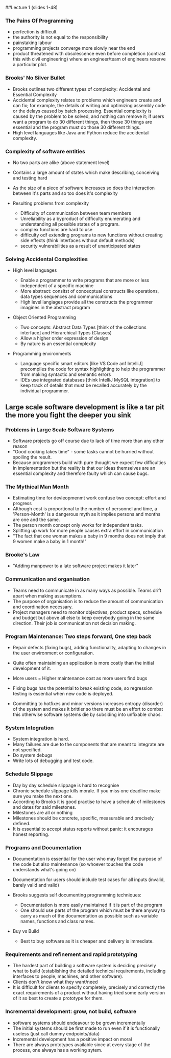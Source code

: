 ##Lecture 1 (slides 1-48)

### The Pains Of Programming

- perfection is difficult
- the authority is not equal to the responsibility
- painstaking labour
- programming projects converge more slowly near the end
- product threatened with obsolescence even before completion (contrast this with civil engineering)
  where an engineer/team of engineers reserve a particular plot.
  
### Brooks' No Silver Bullet

- Brooks outlines two different types of complexity: Accidental and Essential Complexity
- Accidental complexity relates to problems which engineers create and can fix; for example, 
  the details of writing and optimizing assembly code or the delays caused by batch processing.
  Essential complexity is caused by the problem to be solved, and nothing can remove it; if
  users want a program to do 30 different things, then those 30 things are essential and the
  program must do those 30 different things.
- High level languages like Java and Python reduce the accidental complexity.
  

### Complexity of software entities

- No two parts are alike (above statement level)
- Contains a large amount of states which make describing, conceiving and testing hard
- As the size of a piece of software increases so does the interaction between it's parts and so too 
  does it's complexity

- Resulting problems from complexity

    - Difficulty of communication between team members
    - Unreliability as a byproduct of difficulty enumerating and understanding all possible states
      of a program.
    - complex functions are hard to use 
    - difficulty odf extending programs to new functions without creating side effects (think interfaces
      without default methods)
    - security vulnerabilities as a result of unanticipated states
    
### Solving Accidental Complexities

- High level languages
    - Enable a programmer to write programs that are more or less independent of a specific machine
    - More abstract: consitst of concecptual constructs like operations, data types sequences and communications
    - High level langiages provide all the constructs the programmer imagines in the abstract program

- Object Oriented Programming
    - Two concepts: Abstract Data Types [think of the collections interface] and Hierarchical Types (Classes)
    - Allow a higher order expression of design
    - By nature is an essential complexity

- Programming environments
    - Language specific smart editors [like VS Code anf IntelliJ] precompiles the code for syntax highlighting
      to help the programmer from making syntactic and semantic errors
    - IDEs use integrated databases [think IntelliJ MySQL integration] to keep track of details that must be recalled 
      accurately by the individual programmer. 

## Large scale software development is like a tar pit the more you fight the deeper you sink

### Problems in Large Scale Software Systems

- Software projects go off course due to lack of time more than any other reason
- "Good cooking takes time" - some tasks cannot be hurried without spoiling the result.
- Because programmers build with pure thought we expect few difficulties in implementation but the reality
  is that our ideas themselves are an essential complexity and therefore faulty which can cause bugs.
  
### The Mythical Man Month

- Estimating time for devleopmenmt work confuse two concept: effort and progress
- Although cost is proportional to the number of personnel and time, a 'Person-Month' is a dangerous myth
  as it implies persons and months are one and the same.
- The person month concept only works for independent tasks.
- Splitting up work for more people causes extra effort in communication
- "The fact that one woman makes a baby in 9 months does not imply that 9 women make a baby in 1 month!"

### Brooke's Law

- "Adding manpower to a late software project makes it later"

### Communication and organisation

- Teams need to communicate in as many ways as possible. Teams drift apart when making assumptions.
- The purpose of organisation is to reduce the amount of communication and coordination necessary.
- Project managers need to monitor objectives, product specs, schedule and budget but above all else
  to keep everybody going in the same direction. Their job is communication not decision making.

### Program Maintenance: Two steps forward, One step back

- Repair defects (fixing bugs), adding functionality, adapting to changes in the user environment or 
  configuration.
  
- Quite often maintaining an application is more costly than the initial development of it.

- More users = Higher maintenance cost as more users find bugs 

- Fixing bugs has the potential to break existing code, so regression testing is essential when new code
  is deployed.
  
- Committing to hotfixes and minor versions increases entropy (disorder) of the system and makes it brittler
  so there must be an effort to combat this otherwise software systems die by subsiding into unfixable chaos.

### System Integration

- System integration is hard.
- Many failures are due to the components that are meant to integrate are not specified.
- Do system debugs
- Write lots of debugging and test code.

### Schedule Slippage

- Day by day schedule slippage is hard to recognise
- Chronic schedule slippage kills morale. If you miss one deadline make sure you make the next one.
- According to Brooks it is good practise to have a schedule of milestones and dates for said milestones.
- Milestones are all or nothing
- Milestones should be concrete, specific, measurable and precisely defined.
- It is essential to accept status reports without panic: it encourages honest reporting.


### Programs and Documentation

- Documentation is essential for the user who may forget the purpose of the code but also maintenance 
  (so whoever touches the code understands what's going on) 
  
- Documentation for users should include test cases for all inputs (invalid, barely valid and valid)

- Brooks suggests self documenting programming techniques:
    - Documentation is more easily maintained if it is part of the program
    - One should use parts of the program which must be there anyway to carry as much of the documentation
      as possible such as variable names, functions and class names.
   

- Buy vs Build
    - Best to buy software as it is cheaper and delivery is immediate.

### Requirements and refinement and rapid prototyping

- The hardest part of building a software system is deciding precisely what to build (establishing the 
  detailed technical requirements, including interfaces to people, machines, and other software).
- Clients don't know what they want/need
- It is difficult for clients to specify completely, precisely and correctly the exact requirements of
  a product without having tried some early version of it so best to create a prototype for them.
  
### Incremental development: grow, not build, software

- software systems should endeavour to be grown incrementally 
- The initial systems should be first made to run even if it is functionally useless (just call dummy endpoints/data)
- Incremental development has a positive impact on moral
- There are always prototypes available since at every stage of the process, one always has a working sytem.
